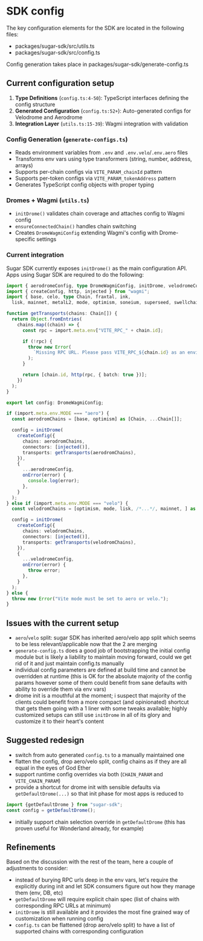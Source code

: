 # SDK config

The key configuration elements for the SDK are located in the following files:

- packages/sugar-sdk/src/utils.ts
- packages/sugar-sdk/src/config.ts

Config generation takes place in packages/sugar-sdk/generate-config.ts

## Current configuration setup

1. **Type Definitions** (`config.ts:4-50`): TypeScript interfaces defining the config structure
2. **Generated Configuration** (`config.ts:52+`): Auto-generated configs for Velodrome and Aerodrome
3. **Integration Layer** (`utils.ts:15-39`): Wagmi integration with validation

### Config Generation (`generate-configs.ts`)

- Reads environment variables from `.env` and `.env.velo`/`.env.aero` files
- Transforms env vars using type transformers (string, number, address, arrays)
- Supports per-chain configs via `VITE_PARAM_chainId` pattern
- Supports per-token configs via `VITE_PARAM_tokenAddress` pattern
- Generates TypeScript config objects with proper typing

### Dromes + Wagmi (`utils.ts`)

- `initDrome()` validates chain coverage and attaches config to Wagmi config
- `ensureConnectedChain()` handles chain switching
- Creates `DromeWagmiConfig` extending Wagmi's config with Drome-specific settings


### Current integration

Sugar SDK currently exposes `initDrome()` as the main configuration API. Apps using Sugar SDK are required to do the following:

```ts
import { aerodromeConfig, type DromeWagmiConfig, initDrome, velodromeConfig } from "sugar-sdk";
import { createConfig, http, injected } from "wagmi";
import { base, celo, type Chain, fraxtal, ink, 
  lisk, mainnet, metalL2, mode, optimism, soneium, superseed, swellchain, unichain } from "wagmi/chains";

function getTransports(chains: Chain[]) {
  return Object.fromEntries(
    chains.map((chain) => {
      const rpc = import.meta.env["VITE_RPC_" + chain.id];

      if (!rpc) {
        throw new Error(
          `Missing RPC URL. Please pass VITE_RPC_${chain.id} as an environment variable.`
        );
      }

      return [chain.id, http(rpc, { batch: true })];
    })
  );
}

export let config: DromeWagmiConfig;

if (import.meta.env.MODE === "aero") {
  const aerodromChains = [base, optimism] as [Chain, ...Chain[]];

  config = initDrome(
    createConfig({
      chains: aerodromChains,
      connectors: [injected()],
      transports: getTransports(aerodromChains),
    }),
    {
      ...aerodromeConfig,
      onError(error) {
        console.log(error);
      },
    }
  );
} else if (import.meta.env.MODE === "velo") {
  const velodromChains = [optimism, mode, lisk, /*...*/, mainnet, ] as [Chain, ...Chain[]];

  config = initDrome(
    createConfig({
      chains: velodromChains,
      connectors: [injected()],
      transports: getTransports(velodromChains),
    }),
    {
      ...velodromeConfig,
      onError(error) {
        throw error;
      },
    }
  );
} else {
  throw new Error("Vite mode must be set to aero or velo.");
}
```

## Issues with the current setup

- `aero`/`velo` split: sugar SDK has inherited aero/velo app split which seems to be less relevant/applicable now that the 2 are merging
- `generate-config.ts` does a good job of bootstrapping the initial config module but is likely a liability to maintain moving forward, could we get rid of it and just 
maintain config.ts manually
- individual config parameters are defined at build time and cannot be overridden at runtime (this is OK for the absolute majority of the config params
however some of them could benefit from sane defaults with ability to override them via env vars)
- drome init is a mouthful at the moment; i suspect that majority of the clients could benefit from a more compact (and opinionated)
shortcut that gets them going with a 1 liner with some tweaks available; highly customized setups can still use `initDrome` in all of its glory and
customize it to their heart's content


## Suggested redesign

- switch from auto generated `config.ts` to a manually maintained one
- flatten the config, drop aero/velo split, config chains as if they are all equal in the eyes of God Ether
- support runtime config overrides via both (`CHAIN_PARAM` and `VITE_CHAIN_PARAM`)
- provide a shortcut for drome init with sensible defaults via `getDefaultDrome(...)` so that init phase for most apps is reduced to

```ts
import {getDefaultDrome } from "sugar-sdk";
const config = getDefaultDrome();
```

- initially support chain selection override in `getDefaultDrome` (this has proven useful for Wonderland already, for example)


## Refinements

Based on the discussion with the rest of the team, here a couple of adjustments to consider:

- instead of burying RPC urls deep in the env vars, let's require the explicitly during init and let SDK consumers figure out how they manage them (env, DB, etc)
- `getDefaultDrome` will require explicit chain spec (list of chains with corresponding RPC URLs at minimum)
- `initDrome` is still available and it provides the most fine grained way of customization when running config
- `config.ts` can be flattened (drop aero/velo split) to have a list of supported chains with corresponding configuration   